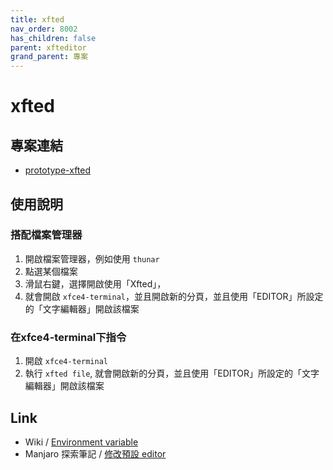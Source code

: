 ```yaml
---
title: xfted
nav_order: 8002
has_children: false
parent: xfteditor
grand_parent: 專案
---
```


# xfted


## 專案連結

* [prototype-xfted](https://github.com/samwhelp/tool-xfteditor/tree/gh-pages/_demo/project/xfteditor/prototype/xfted)


## 使用說明

### 搭配檔案管理器

1. 開啟檔案管理器，例如使用 `thunar`
2. 點選某個檔案
3. 滑鼠右鍵，選擇開啟使用「Xfted」，
4. 就會開啟 `xfce4-terminal`，並且開啟新的分頁，並且使用「EDITOR」所設定的「文字編輯器」開啟該檔案

### 在xfce4-terminal下指令

1. 開啟 `xfce4-terminal`
2. 執行 `xfted file`, 就會開啟新的分頁，並且使用「EDITOR」所設定的「文字編輯器」開啟該檔案


## Link

* Wiki / [Environment variable](https://en.wikipedia.org/wiki/Environment_variable)
* Manjaro 探索筆記 / [修改預設 editor](https://samwhelp.github.io/note-about-manjaro/read/adjustment/env/editor.html)
